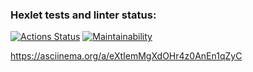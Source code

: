 ### Hexlet tests and linter status:
[![Actions Status](https://github.com/MartenBrooks/frontend-project-44/actions/workflows/hexlet-check.yml/badge.svg)](https://github.com/MartenBrooks/frontend-project-44/actions)
[![Maintainability](https://api.codeclimate.com/v1/badges/1220bcecf2c6e42317e7/maintainability)](https://codeclimate.com/github/MartenBrooks/frontend-project-44/maintainability)

https://asciinema.org/a/eXtIemMgXdOHr4z0AnEn1qZyC